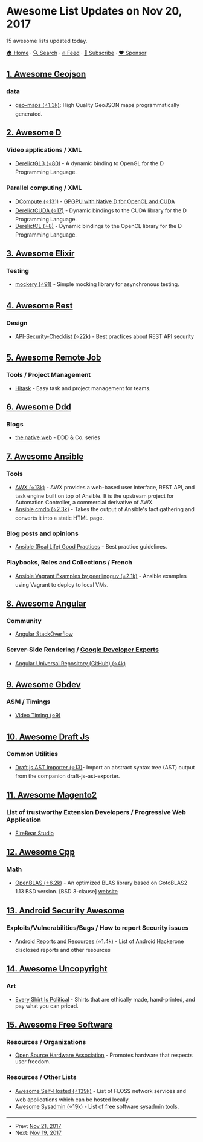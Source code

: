 # Awesome List Updates on Nov 20, 2017

15 awesome lists updated today.

[🏠 Home](/README.md) · [🔍 Search](https://www.trackawesomelist.com/search/) · [🔥 Feed](https://www.trackawesomelist.com/rss.xml) · [📮 Subscribe](https://trackawesomelist.us17.list-manage.com/subscribe?u=d2f0117aa829c83a63ec63c2f&id=36a103854c) · [❤️  Sponsor](https://github.com/sponsors/theowenyoung)



## [1. Awesome Geojson](/content/tmcw/awesome-geojson/README.md)

### data

*   [geo-maps (⭐1.3k)](https://github.com/simonepri/geo-maps): High Quality GeoJSON maps programmatically generated.

## [2. Awesome D](/content/dlang-community/awesome-d/README.md)

### Video applications / XML

*   [DerelictGL3 (⭐80)](https://github.com/DerelictOrg/DerelictGL3) - A dynamic binding to OpenGL for the D Programming Language.

### Parallel computing / XML

*   [DCompute (⭐131)](https://github.com/libmir/dcompute) - [GPGPU with Native D for OpenCL and CUDA](https://dlang.org/blog/2017/07/17/dcompute-gpgpu-with-native-d-for-opencl-and-cuda/)
*   [DerelictCUDA (⭐17)](https://github.com/DerelictOrg/DerelictCUDA) - Dynamic bindings to the CUDA library for the D Programming Language.
*   [DerelictCL (⭐8)](https://github.com/DerelictOrg/DerelictCL) - Dynamic bindings to the OpenCL library for the D Programming Language.

## [3. Awesome Elixir](/content/h4cc/awesome-elixir/README.md)

### Testing

*   [mockery (⭐91)](https://github.com/appunite/mockery) - Simple mocking library for asynchronous testing.

## [4. Awesome Rest](/content/marmelab/awesome-rest/README.md)

### Design

*   [API-Security-Checklist (⭐22k)](https://github.com/shieldfy/API-Security-Checklist) - Best practices about REST API security

## [5. Awesome Remote Job](/content/lukasz-madon/awesome-remote-job/README.md)

### Tools / Project Management

*   [Hitask](https://hitask.com/) - Easy task and project management for teams.

## [6. Awesome Ddd](/content/heynickc/awesome-ddd/README.md)

### Blogs

*   [the native web](https://www.thenativeweb.io/blog/2017-10-25-09-46-ddd-and-co-part-1-whats-wrong-with-crud/) - DDD & Co. series

## [7. Awesome Ansible](/content/ansible-community/awesome-ansible/README.md)

### Tools

*   [AWX (⭐13k)](https://github.com/ansible/awx) - AWX provides a web-based user interface, REST API, and task engine built on top of Ansible. It is the upstream project for Automation Controller, a commercial derivative of AWX.
*   [Ansible cmdb (⭐2.3k)](https://github.com/fboender/ansible-cmdb) - Takes the output of Ansible's fact gathering and converts it into a static HTML page.

### Blog posts and opinions

*   [Ansible (Real Life) Good Practices](https://reinteractive.com/posts/167-ansible-real-life-good-practices) - Best practice guidelines.

### Playbooks, Roles and Collections / French

*   [Ansible Vagrant Examples by geerlingguy (⭐2.1k)](https://github.com/geerlingguy/ansible-vagrant-examples) - Ansible examples using Vagrant to deploy to local VMs.

## [8. Awesome Angular](/content/PatrickJS/awesome-angular/README.md)

### Community

*   [Angular StackOverflow](https://stackoverflow.com/questions/tagged/angular)

### Server-Side Rendering / [Google Developer Experts](https://developers.google.com/experts/all/technology/web-technologies)

*   [Angular Universal Repository (GitHub) (⭐4k)](https://github.com/angular/universal)

## [9. Awesome Gbdev](/content/gbdev/awesome-gbdev/README.md)

### ASM / Timings

*   [Video Timing (⭐9)](https://github.com/jdeblese/gbcpu/wiki/Video-Timing)

## [10. Awesome Draft Js](/content/nikgraf/awesome-draft-js/README.md)

### Common Utilities

*   [Draft.js AST Importer (⭐13)](https://github.com/icelab/draft-js-ast-importer)- Import an abstract syntax tree (AST) output from the companion draft-js-ast-exporter.

## [11. Awesome Magento2](/content/run-as-root/awesome-magento2/README.md)

### List of trustworthy Extension Developers / Progressive Web Application

*   [FireBear Studio](https://firebearstudio.com/)

## [12. Awesome Cpp](/content/fffaraz/awesome-cpp/README.md)

### Math

*   [OpenBLAS (⭐6.2k)](https://github.com/xianyi/OpenBLAS) - An optimized BLAS library based on GotoBLAS2 1.13 BSD version. \[BSD 3-clause] [website](http://www.openblas.net/)

## [13. Android Security Awesome](/content/ashishb/android-security-awesome/README.md)

### Exploits/Vulnerabilities/Bugs / How to report Security issues

*   [Android Reports and Resources (⭐1.4k)](https://github.com/B3nac/Android-Reports-and-Resources) - List of Android Hackerone disclosed reports and other resources

## [14. Awesome Uncopyright](/content/johnjago/awesome-uncopyright/README.md)

### Art

*   [Every Shirt Is Political](https://everyshirtispolitical.com/) - Shirts that are ethically made, hand-printed, and pay what you can priced.

## [15. Awesome Free Software](/content/johnjago/awesome-free-software/README.md)

### Resources / Organizations

*   [Open Source Hardware Association](https://www.oshwa.org/) - Promotes hardware that respects user freedom.

### Resources / Other Lists

*   [Awesome Self-Hosted (⭐139k)](https://github.com/Kickball/awesome-selfhosted) - List of FLOSS network services and web applications which can be hosted locally.
*   [Awesome Sysadmin (⭐19k)](https://github.com/n1trux/awesome-sysadmin) - List of free software sysadmin tools.

---

- Prev: [Nov 21, 2017](/content/2017/11/21/README.md)
- Next: [Nov 19, 2017](/content/2017/11/19/README.md)